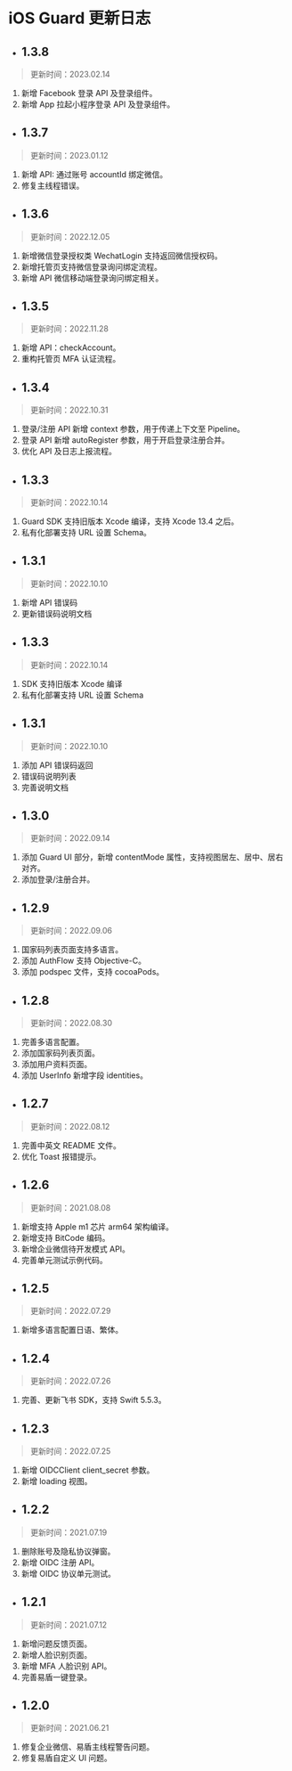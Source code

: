 # iOS Guard 更新日志

<LastUpdated/>

- ## 1.3.8

> 更新时间：2023.02.14

1. 新增 Facebook 登录 API 及登录组件。
2. 新增 App 拉起小程序登录 API 及登录组件。

- ## 1.3.7

> 更新时间：2023.01.12

1. 新增 API: 通过账号 accountId 绑定微信。
2. 修复主线程错误。

- ## 1.3.6

> 更新时间：2022.12.05

1. 新增微信登录授权类 WechatLogin 支持返回微信授权码。
2. 新增托管页支持微信登录询问绑定流程。
3. 新增 API 微信移动端登录询问绑定相关。
   
- ## 1.3.5

> 更新时间：2022.11.28

1. 新增 API：checkAccount。  
2. 重构托管页 MFA 认证流程。
 
- ## 1.3.4

> 更新时间：2022.10.31

1. 登录/注册 API 新增 context 参数，用于传递上下文至 Pipeline。
2. 登录 API 新增 autoRegister 参数，用于开启登录注册合并。
3. 优化 API 及日志上报流程。

- ## 1.3.3

> 更新时间：2022.10.14

1. Guard SDK 支持旧版本 Xcode 编译，支持 Xcode 13.4 之后。
2. 私有化部署支持 URL 设置 Schema。

- ## 1.3.1

> 更新时间：2022.10.10

1. 新增 API 错误码
2. 更新错误码说明文档

- ## 1.3.3

> 更新时间：2022.10.14

1. SDK 支持旧版本 Xcode 编译
2. 私有化部署支持 URL 设置 Schema

- ## 1.3.1

> 更新时间：2022.10.10

1. 添加 API 错误码返回
2. 错误码说明列表
3. 完善说明文档
   
- ## 1.3.0

> 更新时间：2022.09.14

1. 添加 Guard UI 部分，新增 contentMode 属性，支持视图居左、居中、居右对齐。
2. 添加登录/注册合并。

- ## 1.2.9

> 更新时间：2022.09.06

1. 国家码列表页面支持多语言。
2. 添加 AuthFlow 支持 Objective-C。
3. 添加 podspec 文件，支持 cocoaPods。

- ## 1.2.8

> 更新时间：2022.08.30

1. 完善多语言配置。
2. 添加国家码列表页面。
3. 添加用户资料页面。
4. 添加 UserInfo 新增字段 identities。

- ## 1.2.7

> 更新时间：2022.08.12

1. 完善中英文 README 文件。
2. 优化 Toast 报错提示。

- ## 1.2.6

> 更新时间：2021.08.08

1. 新增支持 Apple m1 芯片 arm64 架构编译。
2. 新增支持 BitCode 编码。
3. 新增企业微信待开发模式 API。
4. 完善单元测试示例代码。

- ## 1.2.5

> 更新时间：2022.07.29

1. 新增多语言配置日语、繁体。

- ## 1.2.4

> 更新时间：2022.07.26

1. 完善、更新飞书 SDK，支持 Swift 5.5.3。

- ## 1.2.3

> 更新时间：2022.07.25

1. 新增 OIDCClient client_secret 参数。
2. 新增 loading 视图。

- ## 1.2.2

> 更新时间：2021.07.19

1. 删除账号及隐私协议弹窗。
2. 新增 OIDC 注册 API。
3. 新增 OIDC 协议单元测试。

- ## 1.2.1

> 更新时间：2021.07.12

1. 新增问题反馈页面。
2. 新增人脸识别页面。
3. 新增 MFA 人脸识别 API。
4. 完善易盾一键登录。

- ## 1.2.0

> 更新时间：2021.06.21

1. 修复企业微信、易盾主线程警告问题。
2. 修复易盾自定义 UI 问题。
